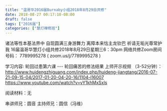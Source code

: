 ```yaml
---
title: "温哥华2016届Burnaby小组2018年8月29日共修"
date: 2018-08-27 00:17:10-08:00
draft: false
tags: ["2016届"]
categories: ["慧灯禅修班"]
---
```

诸法等性本基法界中 自现圆满三身游舞力
离障本来怙主龙钦巴 祈请无垢光尊常护我
16届温哥华慧灯小组共修2018年8月29日星期三6：30pm
网络共修Zoom房间号码： 7789995278 ( zoom.us/j/7789995278 )

学习内容: 轮回过患第六课 --- 轮回痛苦的修法结果
上师开示视频 （3-52分钟）：
http://www.huidengzhiguang.com/index.php/huideng-jiangtang/2016-07-21-09-15-04/2017-01-20-04-20-16/1104-l16007
https://www.youtube.com/watch?v=vY1khMxSxls

阅读材料：无

串讲师兄：圆音
主持师兄：圆信（冯维）
